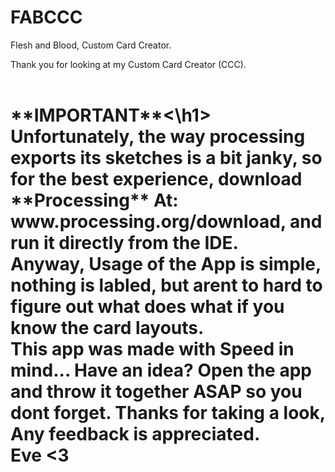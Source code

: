 # FABCCC
Flesh and Blood, Custom Card Creator.

Thank you for looking at my Custom Card Creator (CCC).  
<br>
<h1>**IMPORTANT**<\h1>
Unfortunately, the way processing exports its sketches is a bit janky, so for the best experience, download **Processing** At: www.processing.org/download, and run it directly from the IDE.  
<br>
Anyway, Usage of the App is simple, nothing is labled, but arent to hard to figure out what does what if you know the card layouts.  
<br>
This app was made with Speed in mind... Have an idea? Open the app and throw it together ASAP so you dont forget.  
Thanks for taking a look, Any feedback is appreciated.  
<br>
Eve <3
